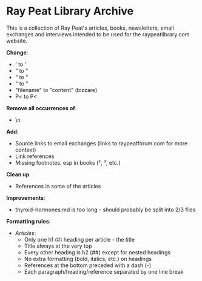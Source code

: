 # Ray Peat Library Archive
This is a collection of Ray Peat's articles, books, newsletters, email exchanges and interviews intended to be used for the raypeatlibrary.com website.

**Change**:
- ’ to '
- ” to "
- “ to "
- \" to "
- "filename" to "content" (bizzare)
- P< to P\<

**Remove all occurrences of**:
- \n

**Add**:
- Source links to email exchanges (links to raypeatforum.com for more context)
- Link references
- Missing footnotes, esp in books (², ³, etc.)

**Clean up**:
- References in some of the articles

**Improvements**:
- thyroid-hormones.md is too long - should probably be split into 2/3 files

**Formatting rules**:
- *Articles*:
  - Only one h1 (#) heading per article - the title
  - Title always at the very top
  - Every other heading is h2 (##) except for nested headings
  - No extra formatting (bold, italics, etc.) on headings
  - References at the bottom preceded with a dash (-)
  - Each paragraph/heading/reference separated by one line break